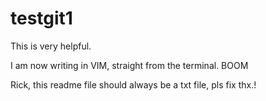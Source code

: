# testgit1

This is very helpful.

I am now writing in VIM, straight from the terminal. BOOM

Rick, this readme file should always be a txt file, pls fix thx.!
